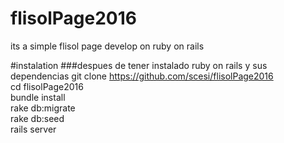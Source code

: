 # flisolPage2016
its a simple flisol page develop on ruby on rails

#instalation
###despues de tener instalado ruby on rails y sus dependencias
git clone https://github.com/scesi/flisolPage2016
</br>cd flisolPage2016
</br>bundle install
</br>rake db:migrate
</br>rake db:seed
</br>rails server

